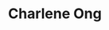 ---
title: "Charlene Ong"
draft: false
image: "images/people/person-1.png"
jobtitle: "Graduate Student"
linkedinurl: "https://www.linkedin.com/example2"
weight: 4
student: true
---
